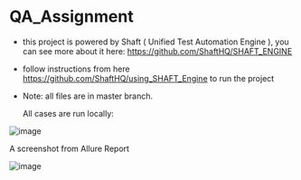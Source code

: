 # QA_Assignment
- this project is powered by Shaft ( Unified Test Automation Engine ), you can see more about it here: https://github.com/ShaftHQ/SHAFT_ENGINE
- follow instructions from here https://github.com/ShaftHQ/using_SHAFT_Engine to run the project 
- Note: all files are in master branch.

  All cases are run locally:
 
![image](https://github.com/ahmadhamedd/QA_Assignment/assets/26810454/7c69cb3c-c44c-4560-900e-71397d564364)

A screenshot from Allure Report

![image](https://github.com/ahmadhamedd/QA_Assignment/assets/26810454/68a96f5d-ecda-471a-b40a-1651c6be8414)
 
